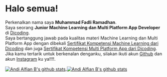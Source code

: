 # Halo semua! 

Perkenalkan nama saya **Muhammad Fadli Ramadhan**.\
Saya seorang **Junior Machine Learning dan Multi Platform App Developer** di [Dicoding](https://www.dicoding.com/).\
Saya bertanggung jawab pada kualitas materi Machine Learning dan Multi Platform App dengan dibekali [Sertifikat Kompetensi Machine Learning dari Dicoding](https://www.dicoding.com/certificates/N9ZOE3D26XG5) dan juga [Sertifikat Kompetensi Multi Platform App dari Dicoding](https://www.dicoding.com/certificates/81P228RV8POY).\
Jika kamu tertarik untuk berkenalan denganku, silakan ikuti akun [Github](https://github.com/fadlinisasiGit/) dan akun [Instagram](https://www.instagram.com/fadlinista.gram/) ku ya!!!!.

<p align="left">
 <a href="https://github.com/fadlinisasiGit/">
   <img align="center" src="https://github-readme-stats.vercel.app/api/top-langs/?username=fadlinisasiGit&layout=compact" alt="Andi Alfian B's github stats"/>
   </a>
   <a href="https://github.com/fadlinisasiGit/">
   <img align="center" src="https://github-readme-stats.vercel.app/api?username=fadlinisasiGit&hide=issues&count_private=true&show_icons=true" alt="Andi Alfian B's github stats" />
   </a>
</p>

